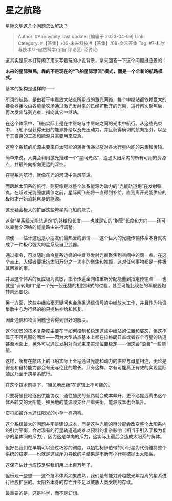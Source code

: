 # 星之航路
[星际文明这几个问题怎么解决？](https://www.zhihu.com/question/593813716/answer/2975394566)

> Author: #Anonymity
> Last update: [编辑于 2023-04-09]
> Link:
> Category: #【答集】/06-未来科技 #【答集】/08-文艺答集
> Tag: #7-科学与技术/2-自然科学/宇宙 
> 评论区:
> 泛讨论:

这其实是原本打算闲了用来写着玩的小说背景，拿来回答一下这个问题挺应景的：

**未来的星际殖民，靠的不是现在的“飞船星际漂流”模式，而是一个全新的航路模式。**

基本的架构是这样的——

所谓的航路，是由若干中继放大站点所组成的激光网络，每个中继站都依赖巨大的接收器接收由各能量农场通过激光发射来的已经扩散开的光束，进行再次聚焦后，再次发出阵列光束，指向其它中继站。

在这个体系中，飞船实际上是在中继站与中继站之间的光束中航行。从这些光束中，飞船不但获得无限的能源补给以及光压动力，并且获得确切的航向指引，以至于其自身的工质和能源只需要用来应急。

这整个系统的能源主要来自太阳能的转折传递以及对各大行星内能的采集和传输。

简单来说，人类会利用激光搭建一个“星间光路”，连通太阳系内的所有可用的资源点，并最终向指向更远的深空。

在星系内航行，就像在光的河流中乘风前进。

而跨越太阳系的旅行，则更像是以整个体系能源为动力的“光能轨道炮”在发射弹丸。在超过光能强度阈值之前，星际间飞船将一直得到补给，直到离开光能供应的极限才开始消耗自身的能源。

这无疑会极大的扩展这些垮星系飞船的能力。

这台“星系级光能轨道炮”的补给段长度——也就是它的“炮管”长度和方向——还可以靠整个网络的能量路由进行调整。

顺便——估计这也是小朋友们最热爱的剧情——这个巨大的光能传输体系本身就构成了一件极尽强大的星系级自卫武器。

通过指令，可以随时命令星系边缘的中继器发射光束聚焦到空间中的同一点。在这个点上，入侵者要抵抗太阳万分之一功率的聚焦和推拒，这对任何事物都是一件极其困难的事。

并且这个体系的反应极为灵敏，指令传遍全网络重新分配能量到指定传输点——也就是“调转炮口”是一个光一般迅捷的相控阵式的过程，甚至可能比现在的军舰舰炮转向还要快。

另一方面，这些中继站毫无疑问也会承担通信信号的中继放大工作，并且作为物资集散中心为行经的船只提供补给和修复。

因此通信和物资问题也会得到很好的解决。

这个图景的技术复杂度主要在于如何控制和稳定这些中继站的位置和姿态，但这不属于不可克服的困难——因为大型站点基本上都在拉格朗日点或者各个行星的轨道甚至地面上，另外可以通过发射对向光束来实现位置稳定——但这会“浪费”一些能量。

这样，所有在航路上的飞船实际上全程通过光能和动力的供应与母星相连，无论是安全和自持能力都会有无与伦比的增长。只有这样，才有可能真正有效的实现星际殖民乃至于跨星系航行。

在这个技术前提下，“殖民地反叛”在逻辑上不可能的。

只要将殖民地逐出供能协议，通往殖民的航路就会成本飙升，更不必提远离由这个体系转交的太阳能，殖民地的能源收支会严重失衡，能源成本也会飙升。

它将如被乔木遮住阳光的小草一样凋零。

这个系统最大的问题并不是建设成本，而是这种光能的再分配会改变整个太阳系内的引力平衡，会对现有的行星轨道造成难以预料的复杂影响（相当于引入了极为复杂的星体间的斥力），因为这是单向的斥力，这实际上最后会造成太阳系的解体。

但好在我们在早期可以通过巧妙的调度，以牺牲柯伊伯带的小行星为代价维持整个系统的稳定——也就是这些斥力导致的净结果是不断有小行星被抛出太阳系。

这保守估计也应该足够我们用上上百万年了。

但乐观一些想——这个技术体系如果成熟，我们是有能力跨越数光年距离的星系进行种族扩张的。太阳系本身的存亡并不足以威胁人类文明的存续。

最重要的是，这是科学，而不是幻想。
